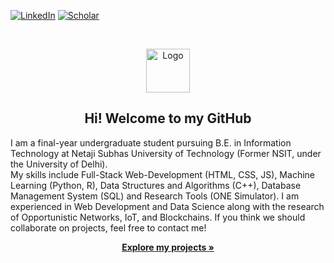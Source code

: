 [![LinkedIn][linkedin-shield]][linkedin-url]
[![Scholar][scholar-shield]][scholar-url]

<br />
<p align="center">
  <a href="https://github.com/MehulSharma19">
    <img src="https://avatars0.githubusercontent.com/u/53650164?s=460&v=4" alt="Logo" width="70" height="70">
  </a>
  <h2 align="center"><center>Hi! Welcome to my GitHub<center></h2>
</p>
    <p>
    I am a final-year undergraduate student pursuing B.E. in Information Technology at Netaji Subhas University of Technology (Former NSIT, under the University of Delhi). <br />
    My skills include Full-Stack Web-Development (HTML, CSS, JS), Machine Learning (Python, R), Data Structures and Algorithms (C++), Database Management System (SQL) and Research Tools (ONE Simulator). I am experienced in Web Development and Data Science along with the research of Opportunistic Networks, IoT, and Blockchains. If you think we should collaborate on projects, feel free to contact me!
    <br />
 </p>
    
<p align="center">
    <a href="https://github.com/MehulSharma19?tab=repositories"><strong>Explore my projects »</strong></a>
</p>

[scholar-shield]: https://img.shields.io/badge/-Google%20Scholar-blue
[scholar-url]: https://scholar.google.com/citations?user=cIcHsXIAAAAJ&hl=en
[linkedin-shield]: https://img.shields.io/badge/-LinkedIn-black.svg?style=flat-square&logo=linkedin&colorB=555
[linkedin-url]: https://www.linkedin.com/in/mehul-sharma-512916183/
